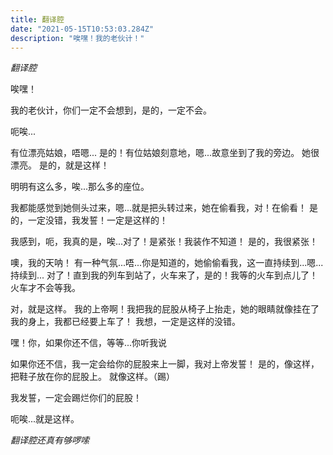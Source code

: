 ```yaml
---
title: 翻译腔
date: "2021-05-15T10:53:03.284Z"
description: "唉嘿！我的老伙计！"
---
```


_翻译腔_

唉嘿！

我的老伙计，你们一定不会想到，是的，一定不会。

呃唉...

有位漂亮姑娘，唔嗯...
是的！有位姑娘刻意地，嗯...故意坐到了我的旁边。
她很漂亮。
是的，就是这样！

明明有这么多，唉...那么多的座位。

我都能感觉到她侧头过来，嗯...就是把头转过来，她在偷看我，对！在偷看！
是的，一定没错，我发誓！一定是这样的！

我感到，呃，我真的是，唉...对了！是紧张！我装作不知道！
是的，我很紧张！

噢，我的天呐！
有一种气氛...唔...你是知道的，她偷偷看我，这一直持续到...嗯...持续到...
对了！直到我的列车到站了，火车来了，是的！我等的火车到点儿了！
火车才不会等我。

对，就是这样。
我的上帝啊！我把我的屁股从椅子上抬走，她的眼睛就像挂在了我的身上，我都已经要上车了！
我想，一定是这样的没错。

嘿！你，如果你还不信，等等...你听我说

如果你还不信，我一定会给你的屁股来上一脚，我对上帝发誓！
是的，像这样，把鞋子放在你的屁股上。
就像这样。（踢）

我发誓，一定会踢烂你们的屁股！

呃唉...就是这样。

_翻译腔还真有够啰嗦_
